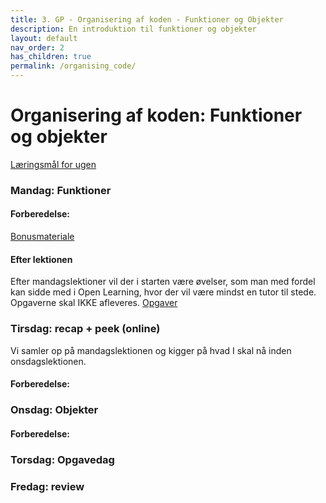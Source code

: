 ```yaml
---
title: 3. GP - Organisering af koden - Funktioner og Objekter
description: En introduktion til funktioner og objekter
layout: default
nav_order: 2
has_children: true
permalink: /organising_code/
---
```



# Organisering af koden: Funktioner og objekter
[Læringsmål for ugen](./learningobjectives.md)

### Mandag: Funktioner

#### Forberedelse:


[Bonusmateriale](./resources.md)

#### Efter lektionen
Efter mandagslektioner vil der i starten være øvelser, som man med fordel kan sidde med i Open Learning, hvor der vil være mindst en tutor til stede. Opgaverne skal IKKE afleveres.
[Opgaver](https://github.com/Dat1Cphbusiness/Mandagsopgaver/blob/main/3.md)


### Tirsdag: recap + peek (online)
Vi samler op på mandagslektionen og kigger på hvad I skal nå inden onsdagslektionen.


#### Forberedelse:


### Onsdag: Objekter

#### Forberedelse:


### Torsdag: Opgavedag

### Fredag: review





